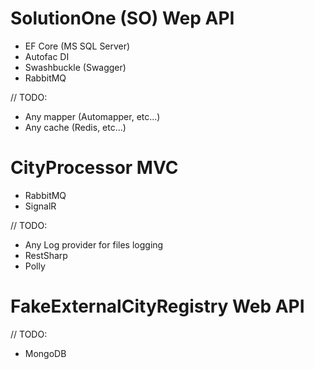 # SolutionOne (SO) Wep API

+ EF Core (MS SQL Server)
+ Autofac DI
+ Swashbuckle (Swagger) 
+ RabbitMQ 

// TODO: 

+ Any mapper (Automapper, etc...)
+ Any cache (Redis, etc...)

# CityProcessor MVC

+ RabbitMQ
+ SignalR

// TODO: 

+ Any Log provider for files logging 
+ RestSharp 
+ Polly

# FakeExternalCityRegistry Web API

// TODO: 

+ MongoDB